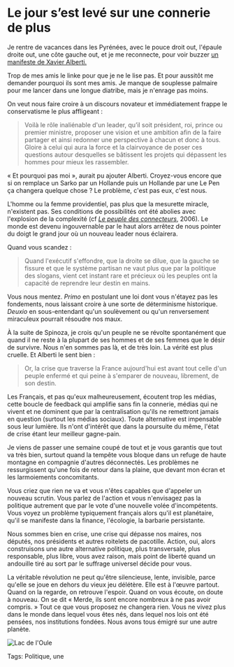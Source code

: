 # Le jour s&#8217;est levé sur une connerie de plus

Je rentre de vacances dans les Pyrénées, avec le pouce droit out, l'épaule droite out, une côte gauche out, et je me reconnecte, pour voir buzzer [un manifeste de Xavier Alberti.](http://lecercle.lesechos.fr/politique/vie-politique/221185612/jour-leve-nouveau-modele-democratique)

Trop de mes amis le linke pour que je ne le lise pas. Et pour aussitôt me demander pourquoi ils sont mes amis. Je manque de souplesse palmaire pour me lancer dans une longue diatribe, mais je n'enrage pas moins.

On veut nous faire croire à un discours novateur et immédiatement frappe le conservatisme le plus affligeant :

> Voilà le rôle inaliénable d'un leader, qu’il soit président, roi, prince ou premier ministre, proposer une vision et une ambition afin de la faire partager et ainsi redonner une perspective à chacun et donc à tous. Gloire à celui qui aura la force et la clairvoyance de poser ces questions autour desquelles se bâtissent les projets qui dépassent les hommes pour mieux les rassembler.

« Et pourquoi pas moi », aurait pu ajouter Alberti. Croyez-vous encore que si on remplace un Sarko par un Hollande puis un Hollande par une Le Pen ça changera quelque chose ? Le problème, c'est pas eux, c'est nous.

L'homme ou la femme providentiel, pas plus que la mesurette miracle, n'existent pas. Ses conditions de possibilités ont été abolies avec l'explosion de la complexité (cf *[Le peuple des connecteurs](http://blog.tcrouzet.com/le-peuple-des-connecteurs/)*, 2006). Le monde est devenu ingouvernable par le haut alors arrêtez de nous pointer du doigt le grand jour où un nouveau leader nous éclairera.

Quand vous scandez :

> Quand l'exécutif s'effondre, que la droite se dilue, que la gauche se fissure et que le système partisan ne vaut plus que par la politique des slogans, vient cet instant rare et précieux où les peuples ont la capacité de reprendre leur destin en mains.

Vous nous mentez. *Primo* en postulant une loi dont vous n'étayez pas les fondements, nous laissant croire à une sorte de déterminisme historique. *Deuxio* en sous-entendant qu'un soulèvement ou qu'un renversement miraculeux pourrait résoudre nos maux.

À la suite de Spinoza, je crois qu'un peuple ne se révolte spontanément que quand il ne reste à la plupart de ses hommes et de ses femmes que le désir de survivre. Nous n'en sommes pas là, et de très loin. La vérité est plus cruelle. Et Alberti le sent bien :

> Or, la crise que traverse la France aujourd'hui est avant tout celle d'un peuple enfermé et qui peine à s'emparer de nouveau, librement, de son destin.

Les Français, et pas qu'eux malheureusement, écoutent trop les médias, cette boucle de feedback qui amplifie sans fin la connerie, médias qui ne vivent et ne dominent que par la centralisation qu'ils ne remettront jamais en question (surtout les médias sociaux). Toute alternative est impensable sous leur lumière. Ils n'ont d'intérêt que dans la poursuite du même, l'état de crise étant leur meilleur gagne-pain.

Je viens de passer une semaine coupé de tout et je vous garantis que tout va très bien, surtout quand la tempête vous bloque dans un refuge de haute montagne en compagnie d'autres déconnectés. Les problèmes ne ressurgissent qu'une fois de retour dans la plaine, que devant mon écran et les larmoiements concomitants.

Vous criez que rien ne va et vous n'êtes capables que d'appeler un nouveau scrutin. Vous parlez de l'action et vous n'envisagez pas la politique autrement que par le vote d'une nouvelle volée d'incompétents. Vous voyez un problème typiquement français alors qu'il est planétaire, qu'il se manifeste dans la finance, l'écologie, la barbarie persistante.

Nous sommes bien en crise, une crise qui dépasse nos maires, nos députés, nos présidents et autres roitelets de pacotille. Action, oui, alors construisons une autre alternative politique, plus transversale, plus responsable, plus libre, vous avez raison, mais point de liberté quand un andouille tiré au sort par le suffrage universel décide pour vous.

La véritable révolution ne peut qu'être silencieuse, lente, invisible, parce qu'elle se joue en dehors du vieux jeu délétère. Elle est à l'œuvre partout. Quand on la regarde, on retrouve l'espoir. Quand on vous écoute, on doute à nouveau. On se dit « Merde, ils sont encore nombreux à ne pas avoir compris. » Tout ce que vous proposez ne changera rien. Vous ne vivez plus dans le monde dans lequel vous êtes nés, dans lequel nos lois ont été pensées, nos institutions fondées. Nous avons tous émigré sur une autre planète.

![Lac de l'Oule](http://blog.tcrouzet.comhttps://tcrouzet.com/images_tc/2013/12/ec1fb5c66d8911e3981d125fbb6fcb5c_81.jpg)



Tags: Politique, une